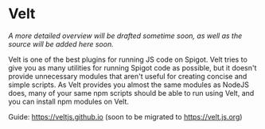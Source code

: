 # Velt
*A more detailed overview will be drafted sometime soon, as well as the source will be added here soon.*

Velt is one of the best plugins for running JS code on Spigot. Velt tries to give you as many utilities for running Spigot code as possible, but it doesn't provide unnecessary modules that aren't useful for creating concise and simple scripts.
As Velt provides you almost the same modules as NodeJS does, many of your same npm scripts should be able to run using Velt, and you can install npm modules on Velt.

Guide: https://veltjs.github.io (soon to be migrated to https://velt.js.org)
